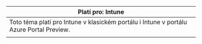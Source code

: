 |Platí pro: Intune |
|--|
|Toto téma platí pro Intune v klasickém portálu i Intune v portálu Azure Portal Preview.|
| |


<!--HONumber=Jan17_HO2-->


